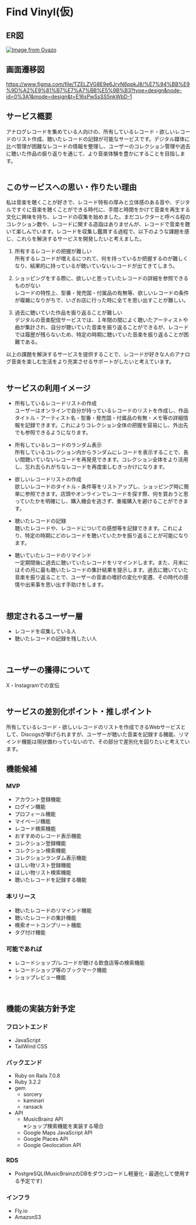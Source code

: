 # Find Vinyl(仮)

## ER図
[![Image from Gyazo](https://i.gyazo.com/5e57273679e1254cece366f0d51920ac.png)](https://gyazo.com/5e57273679e1254cece366f0d51920ac)

## 画面遷移図
https://www.figma.com/file/TZELZVG8E9e6JrvN6ppkJ8/%E7%94%BB%E9%9D%A2%E9%81%B7%E7%A7%BB%E5%9B%B3?type=design&node-id=0%3A1&mode=design&t=E16sPwSsSS5nkWbD-1

## サービス概要
アナログレコードを集めている人向けの、所有しているレコード・欲しいレコードのリスト作成、聴いたレコードの記録が可能なサービスです。デジタル媒体に比べ管理が困難なレコードの情報を整理し、ユーザーのコレクション管理や過去に聴いた作品の振り返りを通じて、より音楽体験を豊かにすることを目指します。  
<br>

## このサービスへの思い・作りたい理由
私は音楽を聴くことが好きで、レコード特有の厚みと立体感のある音や、デジタルですぐに音楽を聴くことができる時代に、手間と時間をかけて音楽を再生する文化に興味を持ち、レコードの収集を始めました。まだコレクターと呼べる程のコレクション数や、レコードに関する造詣はありませんが、レコードで音楽を聴いて楽しんでいます。レコードを収集し鑑賞する過程で、以下のような課題を感じ、これらを解決するサービスを開発したいと考えました。  

1. 所有するレコードの把握が難しい  
所有するレコードが増えるにつれて、何を持っているか把握するのが難しくなり、結果的に持っているが聴いていないレコードが出てきてしまう。  

2. ショッピングをする際に、欲しいと思っていたレコードの詳細を参照できるものがない  
レコードの特性上、型番・発売国・付属品の有無等、欲しいレコードの条件が複雑になりがちで、いざお店に行った時に全てを思い出すことが難しい。  

3. 過去に聴いていた作品を振り返ることが難しい  
デジタルの音楽配信サービスでは、１年間の間によく聴いたアーティストや曲が集計され、自分が聴いていた音楽を振り返ることができるが、レコードでは履歴が残らないため、特定の時期に聴いていた音楽を振り返ることが困難である。  

以上の課題を解決するサービスを提供することで、レコードが好きな人のアナログ音楽を楽しむ生活をより充実させるサポートがしたいと考えています。  
<br>

## サービスの利用イメージ
- 所有しているレコードリストの作成  
ユーザーはオンラインで自分が持っているレコードのリストを作成し、作品タイトル・アーティスト名・型番・発売国・付属品の有無・メモ等の詳細情報を記録できます。これによりコレクション全体の把握を容易にし、外出先でも参照できるようになります。  

- 所有しているレコードのランダム表示  
所有しているコレクション内からランダムにレコードを表示することで、長い間聴いていないレコードを再発見できます。コレクション全体をより活用し、忘れ去られがちなレコードを再度楽しむきっかけになります。  

- 欲しいレコードリストの作成  
欲しいレコードのタイトル・条件等をリストアップし、ショッピング時に簡単に参照できます。店頭やオンラインでレコードを探す際、何を買おうと思っていたかを明確にし、購入機会を逃さず、重複購入を避けることができます。  

- 聴いたレコードの記録  
聴いたレコードや、レコードについての感想等を記録できます。これにより、特定の時期にどのレコードを聴いていたかを振り返ることが可能になります。  

- 聴いていたレコードのリマインド  
一定期間後に過去に聴いていたレコードをリマインドします。また、月末にはその月に最も聴いたレコードの集計結果を提示します。過去に聴いていた音楽を振り返ることで、ユーザーの音楽の嗜好の変化や変遷、その時代の感情や出来事を思い出す手助けをします。  
<br>

## 想定されるユーザー層
- レコードを収集している人  
- 聴いたレコードの記録を残したい人  
<br>

## ユーザーの獲得について
X・Instagramでの宣伝  
<br>

## サービスの差別化ポイント・推しポイント
所有しているレコード・欲しいレコードのリストを作成できるWebサービスとして、Discogsが挙げられますが、ユーザーが聴いた音楽を記録する機能、リマインド機能は現状備わっていないので、その部分で差別化を図りたいと考えています。
<br>

## 機能候補
### MVP
- アカウント登録機能
- ログイン機能
- プロフィール機能
- マイページ機能
- レコード検索機能
- おすすめのレコード表示機能
- コレクション登録機能
- コレクション検索機能
- コレクションランダム表示機能
- ほしい物リスト登録機能
- ほしい物リスト検索機能
- 聴いたレコードを記録する機能

### 本リリース
- 聴いたレコードのリマインド機能
- 聴いたレコードの集計機能
- 検索オートコンプリート機能
- タグ付け機能

### 可能であれば
- レコードショップ/レコードが聴ける飲食店等の検索機能
- レコードショップ等のブックマーク機能
- ショップレビュー機能
<br>

## 機能の実装方針予定
### フロントエンド
- JavaScript
- TailWind CSS

### バックエンド
- Ruby on Rails 7.0.8
- Ruby 3.2.2
- gem
  - sorcery
  - kaminari
  - ransack
- API  
  - MusicBrainz API  
  ※ショップ検索機能を実装する場合
  - Google Maps JavaScript API
  - Google Places API
  - Google Geolocation API

### RDS
- PostgreSQL(MusicBrainzのDBをダウンロードし軽量化・最適化して使用する予定です)

### インフラ
- Fly.io
- AmazonS3
<br>